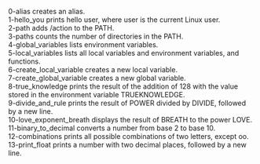 0-alias creates an alias.  
1-hello_you prints hello user, where user is the current Linux user.  
2-path adds /action to the PATH.  
3-paths counts the number of directories in the PATH.  
4-global_variables lists environment variables.  
5-local_variables lists all local variables and environment variables, and functions.  
6-create_local_variable creates a new local variable.  
7-create_global_variable creates a new global variable.  
8-true_knowledge prints the result of the addition of 128 with the value stored in the environment variable TRUEKNOWLEDGE.  
9-divide_and_rule prints the result of POWER divided by DIVIDE, followed by a new line.  
10-love_exponent_breath displays the result of BREATH to the power LOVE.  
11-binary_to_decimal converts a number from base 2 to base 10.  
12-combinations prints all possible combinations of two letters, except oo.  
13-print_float prints a number with two decimal places, followed by a new line.  

